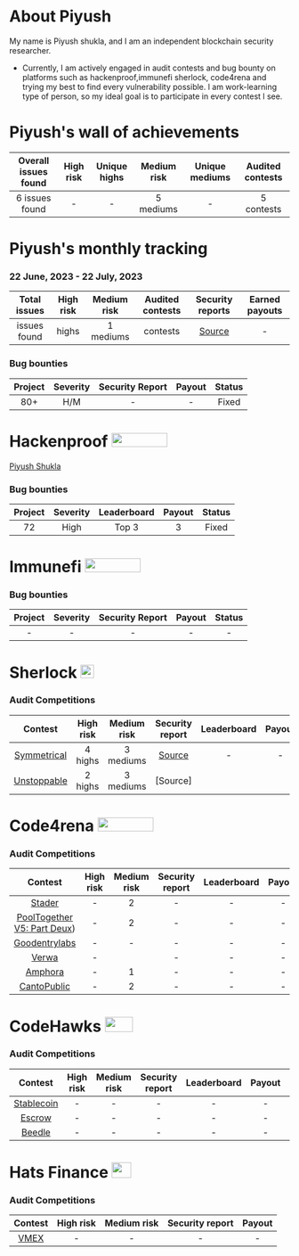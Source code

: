 # About Piyush
My name is Piyush shukla, and I am an independent blockchain security researcher.

- Currently, I am actively engaged in audit contests and bug bounty on platforms such as hackenproof,immunefi sherlock, code4rena and trying my best to find every vulnerability possible. l am work-learning type of person, so my ideal goal is to participate in every contest l see. 

# Piyush's wall of achievements

| Overall issues found | High risk | Unique highs | Medium risk | Unique mediums | Audited contests |
|:--:|:--:|:--:|:--:|:--:|:--:|
| 6 issues found | - | - | 5 mediums | - | 5 contests |

# Piyush's monthly tracking 
### 22 June, 2023 - 22 July, 2023 
| Total issues | High risk | Medium risk | Audited contests | Security reports | Earned payouts |
|:--:|:--:|:--:|:--:|:--:|:--:|
|  issues found |  highs | 1  mediums |  contests | [Source]((https://github.com/code-423n4/2023-06-stader-findings/issues/15)) | - |


### Bug bounties
| Project | Severity | Security Report | Payout | Status |
|:--:|:--:|:--:|:--:|:--:|
| 80+ | H/M | - | - | Fixed |

# Hackenproof <img src="https://hackenproof.com/assets/cup/logo-cup-372c14b88c255d9567c39787551f64265cc43c895699b542bb07ba73c8aa30dd.svg" width=100 height=25>
[Piyush Shukla](https://hackenproof.com/hackers/bugtester/)
### Bug bounties
| Project | Severity | Leaderboard | Payout | Status |
|:--:|:--:|:--:|:--:|:--:|
| 72 | High | Top 3 | 3 | Fixed |



# Immunefi <img src="https://immunefi.com/images/logo-white.svg" width=100 height=25>

### Bug bounties
| Project | Severity | Security Report | Payout | Status |
|:--:|:--:|:--:|:--:|:--:|
| - | - | - | - | - |

# Sherlock <img src="https://audits.sherlock.xyz/_next/static/media/sherlock_logo.dc2b3290.svg" width=24 height=23.5>

### Audit Competitions
| Contest | High risk | Medium risk | Security report | Leaderboard | Payout | Language |
|:--:|:--:|:--:|:--:|:--:|:--:|:--:|
| [Symmetrical](https://audits.sherlock.xyz/contests/)| 4 highs | 3 mediums | [Source](https://github.com/Portfolio/blob/main/Security%20Reports/sherlock/symmetrical.md) | - | - | Solidity |
| [Unstoppable](https://audits.sherlock.xyz/contests/) | 2 highs | 3 mediums | [Source]

# Code4rena <img src="https://code4rena.com/logos/c4-logo.svg" width=100 height=25>

### Audit Competitions
| Contest | High risk | Medium risk | Security report | Leaderboard | Payout | Language |
|:--:|:--:|:--:|:--:|:--:|:--:|:--:|
| [Stader](https://code4rena.com/contests/2023-06-stader-labs#top) | - | 2 | - | - | - | Solidity |
| [PoolTogether V5: Part Deux](https://code4rena.com/contests/2023-08-pooltogether-v5-part-deux#top)) | - | 2 | - | - | - | Solidity |
| [Goodentrylabs](https://code4rena.com/contests/2023-08-good-entry#top) | - | - | - | - | - | Solidity |
| [Verwa](https://code4rena.com/contests/2023-08-verwa#top) | - |  | - | - | - | Solidity |
| [Amphora](https://code4rena.com/contests/2023-07-amphora-protocol#top) | - | 1 | - | - | - | Solidity |
| [CantoPublic](https://code4rena.com/contests/2023-06-canto#top) | - | 2 | - | - | - | Solidity |

# CodeHawks <img src="https://res.cloudinary.com/droqoz7lg/image/upload/v1689080263/snhkgvtsidryjdtx0pce.png" width=50 height=27>

### Audit Competitions
| Contest | High risk | Medium risk | Security report | Leaderboard | Payout | Language |
|:--:|:--:|:--:|:--:|:--:|:--:|:--:|
| [Stablecoin](https://www.codehawks.com/contests/cljx3b9390009liqwuedkn0m0) | - | - | - | - | - | Solidity |
| [Escrow](https://www.codehawks.com/contests/cljyfxlc40003jq082s0wemya) | - | - | - | - | - | Solidity |
| [Beedle](https://www.codehawks.com/contests/clkbo1fa20009jr08nyyf9wbx) | - | - | - | - | - | Solidity |

# Hats Finance <img src="https://pbs.twimg.com/profile_images/1541463778113466368/VAupIuYf_400x400.png" width=35 height=28>

### Audit Competitions
| Contest | High risk | Medium risk | Security report | Payout |
|:--:|:--:|:--:|:--:|:--:|
| [VMEX](https://app.hats.finance/audit-competitions/) | - | - | - | - |
